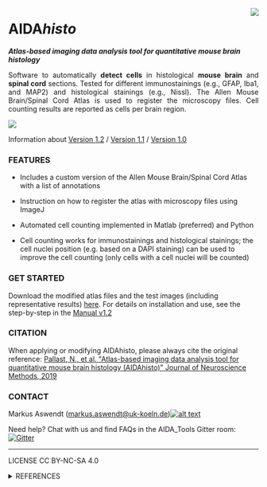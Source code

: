 [1.2]: http://i.imgur.com/wWzX9uB.png
[1]: http://www.twitter.com/AswendtMarkus
<!--social icon from https://github.com/carlsednaoui/gitsocial -->
<img align="right" src="https://github.com/maswendt/AIDAhisto/blob/master/logo.png"><h1>AIDA<i>histo</i></h1>***Atlas-based imaging data analysis tool for quantitative mouse brain histology***
<p align="justify"> Software to automatically <b>detect cells</b> in histological <b>mouse brain</b> and <b>spinal cord</b> sections. Tested for different immunostainings (e.g., GFAP, Iba1, and MAP2) and histological stainings (e.g., Nissl). The Allen Mouse Brain/Spinal Cord Atlas is used to register the microscopy files. Cell counting results are reported as cells per brain region.</p>
<img align="center" src="https://github.com/maswendt/AIDAhisto/blob/master/AIDAhisto_Overview.png">

Information about [Version 1.2](https://github.com/maswendt/AIDAhisto/releases/tag/v1.2) / [Version 1.1](https://github.com/maswendt/AIDAhisto/releases/tag/v1.1) / [Version 1.0](https://github.com/maswendt/AIDAhisto/releases/tag/v1.0)</b>

<h3><b>FEATURES</h3></b>

- Includes a custom version of the Allen Mouse Brain/Spinal Cord Atlas with a list of annotations

- Instruction on how to register the atlas with microscopy files using ImageJ

- Automated cell counting implemented in Matlab (preferred) and Python

- Cell counting works for immunostainings and histological stainings; the cell nuclei position (e.g. based on a DAPI staining) can be used to improve the cell counting (only cells with a cell nuclei will be counted)

<h3><b>GET STARTED</h3></b>

Download the modified atlas files and the test images (including representative results) [here](https://doi.org/10.12751/g-node.25jp6z). For details on installation and use, see the step-by-step in the [Manual v1.2](https://github.com/maswendt/AIDAhisto/AIDAhisto_Manual.pdf) 


<h3><b>CITATION</h3></b>

When applying or modifying AIDAhisto, please always cite the original reference: [Pallast, N., et al. "Atlas-based imaging data analysis tool for quantitative mouse brain histology (AIDAhisto)" Journal of Neuroscience Methods, 2019](https://www.sciencedirect.com/science/article/pii/S0165027019302511?via%3Dihub)

<h3><b>CONTACT</h3></b>

Markus Aswendt (markus.aswendt@uk-koeln.de)[![alt text][1.2]][1]

Need help? Chat with us and find FAQs in the AIDA_Tools Gitter room: [![Gitter](https://badges.gitter.im/AIDA_tools/community.svg)](https://gitter.im/AIDA_tools/community?utm_source=badge&utm_medium=badge&utm_campaign=pr-badge)
___
LICENSE
CC BY-NC-SA 4.0
<details>
<summary>REFERENCES</summary></b>

+ Allen Institute for Brain Science (2004). Allen Mouse Brain Atlas and Allen Mouse Spinal Cord Atlas. Available from mouse.brain-map.org. Allen Institute for Brain Science (2011). Source: [Allen Mouse Brain Atlas](https://mouse.brain-map.org/static/atlas), [Allen Mouse Spinal Cord Atlas](https://mousespinal.brain-map.org)
+ Allen Brain Reference Atlas: [Lein, E.S. et al. (2007). Genome-wide atlas of gene expression in the adult mouse brain, Nature 445: 168-176. ](https://doi:10.1038/nature05453), [Harris, J. A. et al. (2019). Hierarchical organization of cortical and thalamic connectivity. Nature 575, 195-202](https://doi:10.1038/s41586-019-1716-z), [Oh, Seung Wook, et al. "A mesoscale connectome of the mouse brain." Nature, 2014](https://www.nature.com/articles/nature13186)
+ AIDA<i>histo [Pallast, N., et al. "Atlas-based imaging data analysis tool for quantitative mouse brain histology (AIDAhisto)" Journal of Neuroscience Methods, 2019](https://www.sciencedirect.com/science/article/pii/S0165027019302511?via%3Dihub)
+ AIDA<i>mri [Pallast, N., et al. "Processing pipeline for Atlas-based Imaging Data Analysis (AIDA) of structural and functional mouse brain MRI" Frontiers in Neuroinformatics, 2019](https://www.frontiersin.org/articles/10.3389/fninf.2019.00042/full)
+ Incremental cell search [Meruvia-Pastor, Oscar E., et al. "Estimating cell count and distribution in labeled histological samples using incremental cell search" Journal of Biomedical Imaging, 2011](https://www.hindawi.com/journals/ijbi/2011/874702/)
